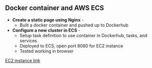 ## Docker container and AWS ECS
 
+ **Create a static page using Nginx** - 
  + Built a docker container and pushed up to Dockerhub
+ **Configure a new cluster in ECS** - 
  + Setup task definition to use container in Dockerhub, tasks, and services
  + Deployed to ECS, open port 8080 for EC2 instance
  + Tested working in browser

[EC2 instance link](http://54.146.63.73:8080/)
